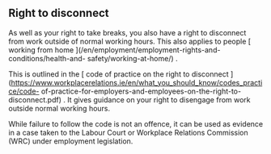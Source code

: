 ##  Right to disconnect

As well as your right to take breaks, you also have a right to disconnect from
work outside of normal working hours. This also applies to people [ working
from home ](/en/employment/employment-rights-and-conditions/health-and-
safety/working-at-home/) .

This is outlined in the [ code of practice on the right to disconnect
](https://www.workplacerelations.ie/en/what_you_should_know/codes_practice/code-
of-practice-for-employers-and-employees-on-the-right-to-disconnect.pdf) . It
gives guidance on your right to disengage from work outside normal working
hours.

While failure to follow the code is not an offence, it can be used as evidence
in a case taken to the Labour Court or Workplace Relations Commission (WRC)
under employment legislation.
